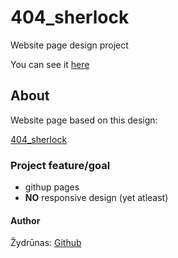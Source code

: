  # 404_sherlock

Website page design project<br>

You can see it <a href="#">here</a>

## About

Website page based on this design:

[404_sherlock](https://www.pinterest.com/pin/464293042832100522/)

### Project feature/goal

- githup pages
- **NO** responsive design (yet atleast)

#### Author

Žydrūnas: [Github](https://github.com/ZydrunasK)